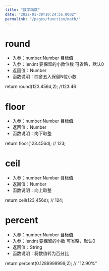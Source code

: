 ```yaml
---
title: "数学函数"
date: "2022-01-30T10:24:56.000Z"
permalink: "/pages/function/math/"
---
```

# round

 * 入参：number:Number 目标值
 * 入参：len:int 要保留的小数位数 可省略，默认0
 * 返回值：Number
 * 函数说明：四舍五入保留N位小数

return round(123.456d,2);  //123.46



# floor

 * 入参：number:Number 目标值
 * 返回值：Number
 * 函数说明：向下取整

return floor(123.456d);  // 123;



# ceil

 * 入参：number:Number 目标值
 * 返回值：Number
 * 函数说明：向上取整

return ceil(123.456d);  // 124;



# percent

 * 入参：number:Number 目标值
 * 入参：len:int 要保留的小数 可省略，默认0
 * 返回值：String
 * 函数说明：将数值转为百分比

return percent(0.1289999999,2);  // "12.90%"
